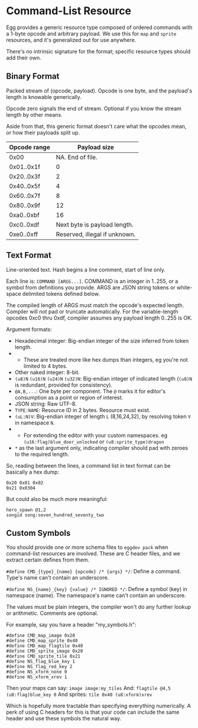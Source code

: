 # Command-List Resource

Egg provides a generic resource type composed of ordered commands with a 1-byte opcode and arbitrary payload.
We use this for `map` and `sprite` resources, and it's generalized out for use anywhere.

There's no intrinsic signature for the format; specific resource types should add their own.

## Binary Format

Packed stream of (opcode, payload).
Opcode is one byte, and the payload's length is knowable generically.

Opcode zero signals the end of stream. Optional if you know the stream length by other means.

Aside from that, this generic format doesn't care what the opcodes mean, or how their payloads split up.

| Opcode range | Payload size |
|--------------|--------------|
| 0x00         | NA. End of file. |
| 0x01..0x1f   | 0 |
| 0x20..0x3f   | 2 |
| 0x40..0x5f   | 4 |
| 0x60..0x7f   | 8 |
| 0x80..0x9f   | 12 |
| 0xa0..0xbf   | 16 |
| 0xc0..0xdf   | Next byte is payload length. |
| 0xe0..0xff   | Reserved, illegal if unknown. |

## Text Format

Line-oriented text.
Hash begins a line comment, start of line only.

Each line is: `COMMAND [ARGS...]`.
COMMAND is an integer in 1..255, or a symbol from definitions you provide.
ARGS are JSON string tokens or white-space delimited tokens defined below.

The compiled length of ARGS must match the opcode's expected length.
Compiler will not pad or truncate automatically.
For the variable-length opcodes 0xc0 thru 0xdf, compiler assumes any payload length 0..255 is OK.

Argument formats:
 - Hexadecimal integer: Big-endian integer of the size inferred from token length.
 - - These are treated more like hex dumps than integers, eg you're not limited to 4 bytes.
 - Other naked integer: 8-bit.
 - `(u8)N` `(u16)N` `(u24)N` `(u32)N`: Big-endian integer of indicated length (`(u8)N` is redundant, provided for consistency).
 - `@A,B,...`: One byte per component. The `@` marks it for editor's consumption as a point or region of interest.
 - JSON string: Raw UTF-8.
 - `TYPE:NAME`: Resource ID in 2 bytes. Resource must exist.
 - `(uL:N)V`: Big-endian integer of length `L` (8,16,24,32), by resolving token `V` in namespace `N`.
 - - For extending the editor with your custom namespaces. eg `(u16:flag)blue_door_unlocked` or `(u8:sprite_type)dragon`
 - `*` as the last argument only, indicating compiler should pad with zeroes to the required length.
 
So, reading between the lines, a command list in text format can be basically a hex dump:
```
0x20 0x01 0x02
0x21 0x0304
```

But could also be much more meaningful:
```
hero_spawn @1,2
songid song:seven_hundred_seventy_two
```

## Custom Symbols

You should provide one or more schema files to `eggdev pack` when command-list resources are involved.
These are C header files, and we extract certain defines from them.

`#define CMD_{type}_{name} {opcode} /* {args} */`: Define a command. Type's name can't contain an underscore.

`#define NS_{name}_{key} {value} /* IGNORED */`: Define a symbol (key) in namespace (name). The namespace's name can't contain an underscore.

The values must be plain integers, the compiler won't do any further lookup or arithmetic.
Comments are optional.

For example, say you have a header "my_symbols.h":
```
#define CMD_map_image 0x20
#define CMD_map_sprite 0x40
#define CMD_map_flagtile 0x40
#define CMD_sprite_image 0x20
#define CMD_sprite_tile 0x21
#define NS_flag_blue_key 1
#define NS_flag_red_key 2
#define NS_xform_none 0
#define NS_xform_xrev 1
```

Then your maps can say: `image image:my_tiles`
And: `flagtile @4,5 (u8:flag)blue_key 0`
And sprites: `tile 0x40 (u8:xform)xrev`

Which is hopefully more tractable than specifying everything numerically.
A perk of using C headers for this is that your code can include the same header and use these symbols the natural way.
